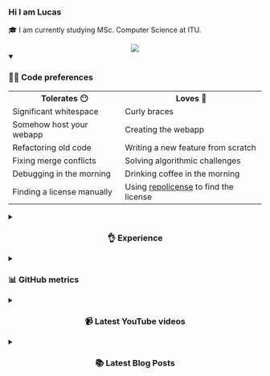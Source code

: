 <h3> Hi I am Lucas</a> </h3>

🎓 I am currently studying MSc. Computer Science at ITU.

<div align="center">
  <a href="https://linktr.ee/lucashanson" target="_blank" rel="noopener noreferrer">
    <img src="https://img.shields.io/badge/LinkTree-1de9b6?logo=linktree&logoColor=white" />
  </a>
</div>

<details open><summary><h3>👨‍💻 Code preferences</h3></summary>
  <table align="center">
    <tr>
      <th>Tolerates 😶</th>
      <th>Loves 🤍</th>
    </tr>
    <tr>
      <td>Significant whitespace</td>
      <td>Curly braces</td>
    </tr>
    <tr>
      <td>Somehow host your webapp</td>
      <td>Creating the webapp</td>
    </tr>
    <tr>
      <td>Refactoring old code</td>
      <td>Writing a new feature from scratch</td>
    </tr>
    <tr>
      <td>Fixing merge conflicts</td>
      <td>Solving algorithmic challenges</td>
    </tr>
    <tr>
      <td>Debugging in the morning</td>
      <td>Drinking coffee in the morning</td>
    </tr>
    <tr>
      <td>Finding a license manually</td>
      <td>Using <a href="https://repolicense.com" target="_blank" rel="noopener noreferrer">repolicense</a> to find the license</td>
    </tr>
  </table>
</details>

<!-- https://github.com/inttter/md-badges -->

<details><summary><h3 align="center">👌 Experience</h2></summary>
  <h4 align="center">Languages</h3>
  <div align="center">
    <p>
      <img src="https://img.shields.io/badge/Java-%23ED8B00.svg?logo=openjdk&logoColor=white" />
      <img src="https://img.shields.io/badge/C%23-%23239120.svg?logo=csharp&logoColor=white" />
      <img src="https://img.shields.io/badge/Go-%2300ADD8.svg?&logo=go&logoColor=white" />
      <img src="https://img.shields.io/badge/JavaScript-F7DF1E?logo=javascript&logoColor=000" />
      <img src="https://img.shields.io/badge/Kotlin-%237F52FF.svg?logo=kotlin&logoColor=white" />
      <img src="https://img.shields.io/badge/Python-3776AB?logo=python&logoColor=fff" />
      <img src="https://img.shields.io/badge/C-00599C?logo=c&logoColor=white" />
      <img src="https://img.shields.io/badge/F%23-378BBA?logo=fsharp&logoColor=fff" />
    </p>
  </div>
  
  <h4 align="center">Frontend</h3>
  <div align="center">
    <p>
      <img src="https://img.shields.io/badge/HTML-%23E34F26.svg?logo=html5&logoColor=white" />
      <img src="https://img.shields.io/badge/CSS-1572B6?logo=css3&logoColor=fff" />
      <img src="https://img.shields.io/badge/React-%2320232a.svg?logo=react&logoColor=%2361DAFB" />
    </p>
  </div>
  
  <h4 align="center">Misc</h3>
  <div align="center">
    <p>
      <img src="https://img.shields.io/badge/SQLite-%2307405e.svg?logo=sqlite&logoColor=white" />
      <img src="https://img.shields.io/badge/JSON-000?logo=json&logoColor=fff" />
      <img src="https://img.shields.io/badge/Git-F05032?logo=git&logoColor=fff" />
    </p>
  </div>
</details>

<details><summary><h3>📊 GitHub metrics</h3></h3></summary>
  <img height="220px" align="center" src="https://github-readme-stats.vercel.app/api?username=lucasfth&show_icons=true&theme=dark&locale=en&bg_color=0d1117&hide_border=true" alt="lucasfth" />
  
  <img height="220px" align="center" src="https://github-readme-stats.vercel.app/api/top-langs/?username=lucasfth&hide=jupyter%20notebook&layout=compact&langs_count=10&theme=dark&bg_color=0d1117&hide_border=true" alt="lucasfth" />

  <!--START_SECTION:activity-->
1. 🎉 Merged PR [#55](https://github.com/itu-campuscup/judge-it/pull/55) in [itu-campuscup/judge-it](https://github.com/itu-campuscup/judge-it)
2. 🗣 Commented on [#55](https://github.com/itu-campuscup/judge-it/pull/55#issuecomment-2948954354) in [itu-campuscup/judge-it](https://github.com/itu-campuscup/judge-it)
3. 💪 Opened PR [#55](https://github.com/itu-campuscup/judge-it/pull/55) in [itu-campuscup/judge-it](https://github.com/itu-campuscup/judge-it)
4. 🔒 Closed issue [#8](https://github.com/itu-campuscup/judge-it/issues/8) in [itu-campuscup/judge-it](https://github.com/itu-campuscup/judge-it)
5. 🎉 Merged PR [#51](https://github.com/itu-campuscup/judge-it/pull/51) in [itu-campuscup/judge-it](https://github.com/itu-campuscup/judge-it)
  <!--END_SECTION:activity-->
  
  <a href="https://github.com/ashutosh00710/github-readme-activity-graph"><img src="https://github-readme-activity-graph.vercel.app/graph/?username=lucasfth&theme=github-compact&hide_border=true" /></a>
</details>

<details><summary><h3 align="center">📹 Latest YouTube videos</h2></summary>
  <!-- BEGIN YOUTUBE-CARDS -->
<a href="https://www.youtube.com/watch?v=CGVYcm3vDoc"><img src="https://ytcards.demolab.com/?id=CGVYcm3vDoc&title=First+%28nearly%29+summer+run+2025+%F0%9F%8F%83&lang=en&timestamp=1749280206&background_color=%230d1117&title_color=%23ffffff&stats_color=%23dedede&max_title_lines=1&width=250&border_radius=5" alt="First (nearly) summer run 2025 🏃" title="First (nearly) summer run 2025 🏃"></a>
<a href="https://www.youtube.com/watch?v=gbnTEp9RerM"><img src="https://ytcards.demolab.com/?id=gbnTEp9RerM&title=Future+Rave+by+Elevate+CPH&lang=en&timestamp=1748781616&background_color=%230d1117&title_color=%23ffffff&stats_color=%23dedede&max_title_lines=1&width=250&border_radius=5" alt="Future Rave by Elevate CPH" title="Future Rave by Elevate CPH"></a>
<a href="https://www.youtube.com/watch?v=BX01oZrmAjw"><img src="https://ytcards.demolab.com/?id=BX01oZrmAjw&title=ITU+SKI+2025+-+Val+d%27Is%C3%A8re&lang=en&timestamp=1738608153&background_color=%230d1117&title_color=%23ffffff&stats_color=%23dedede&max_title_lines=1&width=250&border_radius=5" alt="ITU SKI 2025 - Val d'Isère" title="ITU SKI 2025 - Val d'Isère"></a>
<!-- END YOUTUBE-CARDS -->
</details>

<details><summary><h3 align="center">📚 Latest Blog Posts</h3></summary>
  <!-- BLOG-POST-LIST:START -->
  <!-- BLOG-POST-LIST:END -->
</details>
